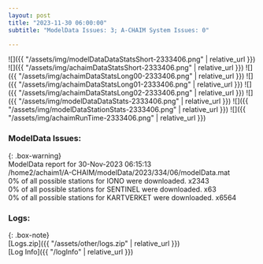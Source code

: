 ```yaml
---
layout: post
title: "2023-11-30 06:00:00"
subtitle: "ModelData Issues: 3; A-CHAIM System Issues: 0"

---
```


![]({{ "/assets/img/modelDataDataStatsShort-2333406.png" | relative_url }})
![]({{ "/assets/img/achaimDataStatsShort-2333406.png" | relative_url }})
![]({{ "/assets/img/achaimDataStatsLong00-2333406.png" | relative_url }})
![]({{ "/assets/img/achaimDataStatsLong01-2333406.png" | relative_url }})
![]({{ "/assets/img/achaimDataStatsLong02-2333406.png" | relative_url }})
![]({{ "/assets/img/modelDataDataStats-2333406.png" | relative_url }})
![]({{ "/assets/img/modelDataStationStats-2333406.png" | relative_url }})
![]({{ "/assets/img/achaimRunTime-2333406.png" | relative_url }})


### ModelData Issues:  
  
{: .box-warning}  
 ModelData report for 30-Nov-2023 06:15:13   
 /home2/achaim1/A-CHAIM/modelData/2023/334/06/modelData.mat   
 0% of all possible stations for IONO were downloaded. x2343   
 0% of all possible stations for SENTINEL were downloaded. x63   
 0% of all possible stations for KARTVERKET were downloaded. x6564   
  


### Logs:  
  
{: .box-note}  
[Logs.zip]({{ "/assets/other/logs.zip" | relative_url }})  
[Log Info]({{ "/logInfo" | relative_url }})  
